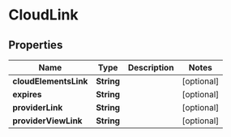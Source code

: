 
# CloudLink

## Properties
Name | Type | Description | Notes
------------ | ------------- | ------------- | -------------
**cloudElementsLink** | **String** |  |  [optional]
**expires** | **String** |  |  [optional]
**providerLink** | **String** |  |  [optional]
**providerViewLink** | **String** |  |  [optional]




